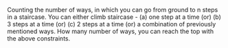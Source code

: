 Counting the number of ways, in which you can go from ground to n steps in a staircase.
You can either climb staircase - (a) one step at a time (or) (b) 3 steps at a time (or) (c) 2 steps at a time (or) a combination of previously mentioned ways.
How many number of ways, you can reach the top with the above constraints.
